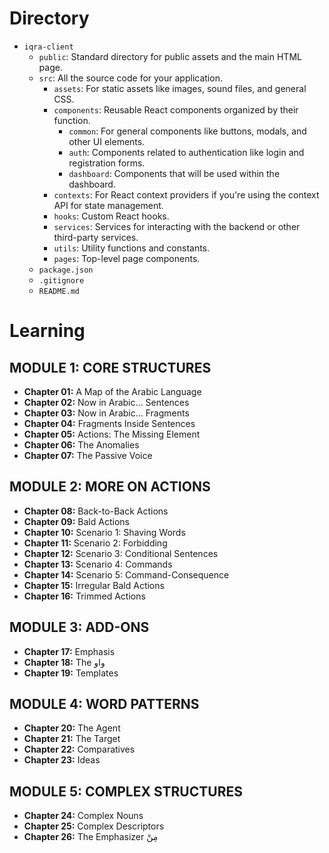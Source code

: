 # Directory
- `iqra-client`
  - `public`: Standard directory for public assets and the main HTML page.
  - `src`: All the source code for your application.
    - `assets`: For static assets like images, sound files, and general CSS.
    - `components`: Reusable React components organized by their function.
      - `common`: For general components like buttons, modals, and other UI elements.
      - `auth`: Components related to authentication like login and registration forms.
      - `dashboard`: Components that will be used within the dashboard.
    - `contexts`: For React context providers if you're using the context API for state management.
    - `hooks`: Custom React hooks.
    - `services`: Services for interacting with the backend or other third-party services.
    - `utils`: Utility functions and constants.
    - `pages`: Top-level page components.
  - `package.json`
  - `.gitignore`
  - `README.md`

# Learning

## MODULE 1: CORE STRUCTURES
- **Chapter 01:** A Map of the Arabic Language
- **Chapter 02:** Now in Arabic… Sentences
- **Chapter 03:** Now in Arabic… Fragments
- **Chapter 04:** Fragments Inside Sentences
- **Chapter 05:** Actions: The Missing Element
- **Chapter 06:** The Anomalies
- **Chapter 07:** The Passive Voice

## MODULE 2: MORE ON ACTIONS
- **Chapter 08:** Back-to-Back Actions
- **Chapter 09:** Bald Actions
- **Chapter 10:** Scenario 1: Shaving Words
- **Chapter 11:** Scenario 2: Forbidding
- **Chapter 12:** Scenario 3: Conditional Sentences
- **Chapter 13:** Scenario 4: Commands
- **Chapter 14:** Scenario 5: Command-Consequence
- **Chapter 15:** Irregular Bald Actions
- **Chapter 16:** Trimmed Actions

## MODULE 3: ADD-ONS
- **Chapter 17:** Emphasis
- **Chapter 18:** The واو
- **Chapter 19:** Templates

## MODULE 4: WORD PATTERNS
- **Chapter 20:** The Agent
- **Chapter 21:** The Target
- **Chapter 22:** Comparatives
- **Chapter 23:** Ideas

## MODULE 5: COMPLEX STRUCTURES
- **Chapter 24:** Complex Nouns
- **Chapter 25:** Complex Descriptors
- **Chapter 26:** The Emphasizer مِنْ
